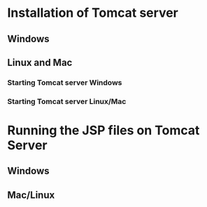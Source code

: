 # Installation of Tomcat server
## Windows
## Linux and Mac

### Starting Tomcat server Windows
### Starting Tomcat server Linux/Mac


# Running the JSP files on Tomcat Server

## Windows

## Mac/Linux